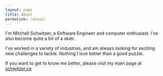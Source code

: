 ```yaml
---
layout: page
title: About
permalink: /about/
---
```


I'm Mitchell Schwitzer, a Software Engineer and computer enthusiast. I've also become quite a bit of a skier.

I've worked in a variety of industries, and am always looking for exciting new challenges to tackle. Nothing I love
better than a good puzzle.


If you want to get to know me better, please visit my main page at [schwitzer.ca](http://www.schwitzer.ca)

